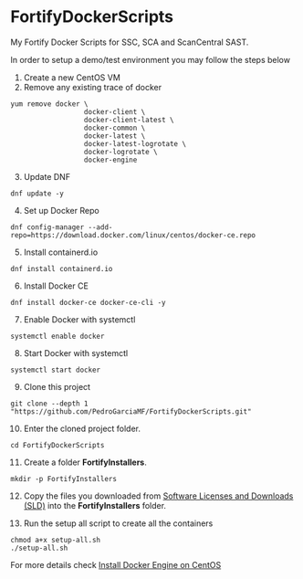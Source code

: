 # FortifyDockerScripts
My Fortify Docker Scripts for SSC, SCA and ScanCentral SAST. 

In order to setup a demo/test environment you may follow the steps below

1. Create a new CentOS VM
2. Remove any existing trace of docker
``` 
yum remove docker \
                  docker-client \
                  docker-client-latest \
                  docker-common \
                  docker-latest \
                  docker-latest-logrotate \
                  docker-logrotate \
                  docker-engine
```
3. Update DNF
``` 
dnf update -y 
```
4. Set up Docker Repo
``` 
dnf config-manager --add-repo=https://download.docker.com/linux/centos/docker-ce.repo
```
5. Install containerd.io
``` 
dnf install containerd.io
```
6. Install Docker CE
``` 
dnf install docker-ce docker-ce-cli -y 
```
7. Enable Docker with systemctl
``` 
systemctl enable docker 
```
8. Start Docker with systemctl
``` 
systemctl start docker 
```
9. Clone this project 
```
git clone --depth 1 "https://github.com/PedroGarciaMF/FortifyDockerScripts.git"
```
10. Enter the cloned project folder.
```
cd FortifyDockerScripts
```
11. Create a folder **FortifyInstallers**.
```
mkdir -p FortifyInstallers
```

12. Copy the files you downloaded from [Software Licenses and Downloads (SLD)](https://sld.microfocus.com/) into the **FortifyInstallers** folder.

13. Run the setup all script to create all the containers
``` 
chmod a+x setup-all.sh
./setup-all.sh
```

For more details check [Install Docker Engine on CentOS](https://docs.docker.com/engine/install/centos/)


